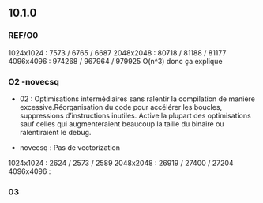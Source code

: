 ## 10.1.0
### REF/O0
1024x1024 : 7573 / 6765 / 6687
2048x2048 : 80718 / 81188 / 81177
4096x4096 : 974268 / 967964 / 979925
O(n^3) donc ça explique

### O2 -novecsq
- 02 : Optimisations intermédiaires sans ralentir la compilation de manière excessive.Réorganisation du code pour accélérer les boucles, suppressions d’instructions inutiles. Active la plupart des optimisations sauf celles qui augmenteraient beaucoup la taille du binaire ou ralentiraient le debug.

- novecsq : Pas de vectorization

1024x1024 : 2624 / 2573 / 2589
2048x2048 : 26919 / 27400 / 27204
4096x4096 : 

### 03